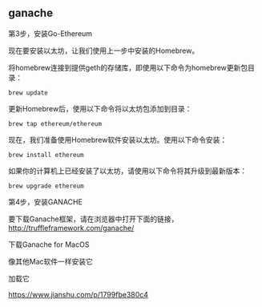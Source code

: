 ## ganache

第3步，安装Go-Ethereum

现在要安装以太坊，让我们使用上一步中安装的Homebrew。

将homebrew连接到提供geth的存储库，即使用以下命令为homebrew更新包目录：

    brew update

更新Homebrew后，使用以下命令将以太坊包添加到目录：

    brew tap ethereum/ethereum

现在，我们准备使用Homebrew软件安装以太坊。使用以下命令安装：

    brew install ethereum

如果你的计算机上已经安装了以太坊，请使用以下命令将其升级到最新版本：

    brew upgrade ethereum

第4步，安装GANACHE

要下载Ganache框架，请在浏览器中打开下面的链接，http://truffleframework.com/ganache/

下载Ganache for MacOS

像其他Mac软件一样安装它

加载它





https://www.jianshu.com/p/1799fbe380c4
